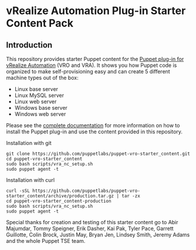 # vRealize Automation Plug-in Starter Content Pack

## Introduction

This repository provides starter Puppet content for the [Puppet plug-in for vRealize Automation](https://solutionexchange.vmware.com/admin/products/133777) (VRO and VRA). It shows you how Puppet code is organized to make self-provisioning easy and can create 5 different machine types out of the box:
- Linux base server
- Linux MySQL server
- Linux web server
- Windows base server
- Windows web server

Please see the [complete documentation](https://docs.puppet.com/pe/latest/vro_intro.html) for more information on how to install the Puppet plug-in and use the content provided in this repository.

Installation with git
```
git clone https://github.com/puppetlabs/puppet-vro-starter_content.git
cd puppet-vro-starter_content
sudo bash scripts/vra_nc_setup.sh
sudo puppet agent -t
```

Installation with curl
```
curl -sSL https://github.com/puppetlabs/puppet-vro-starter_content/archive/production.tar.gz | tar -zx
cd puppet-vro-starter_content-production
sudo bash scripts/vra_nc_setup.sh
sudo puppet agent -t
```

Special thanks for creation and testing of this starter content go to Abir Majumdar, Tommy Speigner, Erik Dasher, Kai Pak, Tyler Pace, Garrett Guillotte, Colin Brock, Justin May, Bryan Jen, Lindsey Smith, Jeremy Adams and the whole Puppet TSE team.
